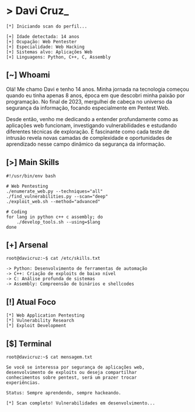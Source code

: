 # > Davi Cruz_

`[*] Iniciando scan do perfil...`
```
[+] Idade detectada: 14 anos
[+] Ocupação: Web Pentester
[+] Especialidade: Web Hacking
[+] Sistemas alvo: Aplicações Web
[+] Linguagens: Python, C++, C, Assembly
```

## [~] Whoami

Olá! Me chamo Davi e tenho 14 anos. Minha jornada na tecnologia começou quando eu tinha apenas 8 anos, época em que descobri minha paixão por programação. No final de 2023, mergulhei de cabeça no universo da segurança da informação, focando especialmente em Pentest Web. 

Desde então, venho me dedicando a entender profundamente como as aplicações web funcionam, investigando vulnerabilidades e estudando diferentes técnicas de exploração. É fascinante como cada teste de intrusão revela novas camadas de complexidade e oportunidades de aprendizado nesse campo dinâmico da segurança da informação.

## [>] Main Skills
```
#!/usr/bin/env bash

# Web Pentesting
./enumerate_web.py --techniques="all"
./find_vulnerabilities.py --scan="deep"
./exploit_web.sh --method="advanced"

# Coding
for lang in python c++ c assembly; do
    ./develop_tools.sh --using=$lang
done
```

## [+] Arsenal
```
root@davicruz:~$ cat /etc/skills.txt

-> Python: Desenvolvimento de ferramentas de automação
-> C++: Criação de exploits de baixo nível
-> C: Análise profunda de sistemas
-> Assembly: Compreensão de binários e shellcodes
```

## [!] Atual Foco
```
[*] Web Application Pentesting
[*] Vulnerability Research
[*] Exploit Development
```

## [$] Terminal
```
root@davicruz:~$ cat mensagem.txt

Se você se interessa por segurança de aplicações web, 
desenvolvimento de exploits ou deseja compartilhar 
conhecimentos sobre pentest, será um prazer trocar 
experiências.

Status: Sempre aprendendo, sempre hackeando.
```

`[*] Scan completo! Vulnerabilidades em desenvolvimento...`
